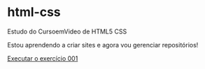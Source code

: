 # html-css
 Estudo do CursoemVideo de HTML5 CSS

Estou aprendendo a criar sites e agora vou gerenciar repositórios!

<a href="https://abraao2030.github.io/html-css/exercicios/ex001/index.html">Executar o exercício 001</a>